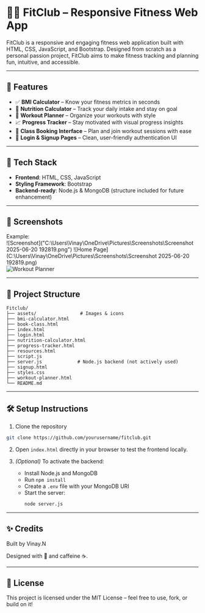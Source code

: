 # 🏋️‍♂️ FitClub – Responsive Fitness Web App

FitClub is a responsive and engaging fitness web application built with HTML, CSS, JavaScript, and Bootstrap. Designed from scratch as a personal passion project, FitClub aims to make fitness tracking and planning fun, intuitive, and accessible.

---

## 🚀 Features

- ✅ **BMI Calculator** – Know your fitness metrics in seconds  
- 🍎 **Nutrition Calculator** – Track your daily intake and stay on goal  
- 📅 **Workout Planner** – Organize your workouts with style  
- 📈 **Progress Tracker** – Stay motivated with visual progress insights  
- 📆 **Class Booking Interface** – Plan and join workout sessions with ease  
- 🔐 **Login & Signup Pages** – Clean, user-friendly authentication UI

---

## 🎨 Tech Stack

- **Frontend**: HTML, CSS, JavaScript  
- **Styling Framework**: Bootstrap  
- **Backend-ready**: Node.js & MongoDB (structure included for future enhancement)

---

## 📸 Screenshots

Example:  
![Screenshot]("C:\Users\Vinay\OneDrive\Pictures\Screenshots\Screenshot 2025-06-20 192819.png")
![Home Page](C:\Users\Vinay\OneDrive\Pictures\Screenshots\Screenshot 2025-06-20 192819.png)  
![Workout Planner](assets/class-2.jpg)

---

## 📁 Project Structure

```
Fitclub/
├── assets/                # Images & icons
├── bmi-calculator.html
├── book-class.html
├── index.html
├── login.html
├── nutrition-calculator.html
├── progress-tracker.html
├── resources.html
├── script.js
├── server.js             # Node.js backend (not actively used)
├── signup.html
├── styles.css
├── workout-planner.html
└── README.md
```

---

## 🛠️ Setup Instructions

1. Clone the repository  
```bash
git clone https://github.com/yourusername/fitclub.git
```

2. Open `index.html` directly in your browser to test the frontend locally.

3. *(Optional)* To activate the backend:  
   - Install Node.js and MongoDB  
   - Run `npm install`  
   - Create a `.env` file with your MongoDB URI  
   - Start the server:  
     ```bash
     node server.js
     ```

---

## ✨ Credits

Built by Vinay.N

Designed with 💪 and caffeine ☕.

---

## 📢 License

This project is licensed under the MIT License – feel free to use, fork, or build on it!
